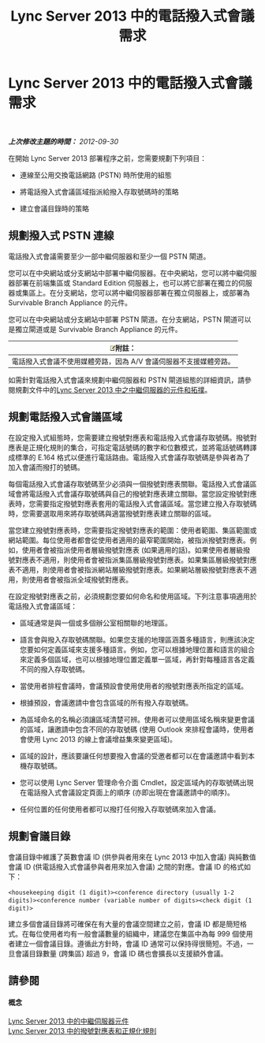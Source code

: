 ﻿---
title: Lync Server 2013 中的電話撥入式會議需求
TOCTitle: Lync Server 2013 中的電話撥入式會議需求
ms:assetid: 9aff949e-3dac-481a-be46-a180c72e8066
ms:mtpsurl: https://technet.microsoft.com/zh-tw/library/Gg398802(v=OCS.15)
ms:contentKeyID: 49291774
ms.date: 08/10/2015
mtps_version: v=OCS.15
ms.translationtype: HT
---

# Lync Server 2013 中的電話撥入式會議需求

 

_**上次修改主題的時間：** 2012-09-30_

在開始 Lync Server 2013 部署程序之前，您需要規劃下列項目：

  - 連線至公用交換電話網路 (PSTN) 時所使用的組態

  - 將電話撥入式會議區域指派給撥入存取號碼時的策略

  - 建立會議目錄時的策略

## 規劃撥入式 PSTN 連線

電話撥入式會議需要至少一部中繼伺服器和至少一個 PSTN 閘道。

您可以在中央網站或分支網站中部署中繼伺服器。在中央網站，您可以將中繼伺服器部署在前端集區或 Standard Edition 伺服器上，也可以將它部署在獨立的伺服器或集區上。在分支網站，您可以將中繼伺服器部署在獨立伺服器上，或部署為 Survivable Branch Appliance 的元件。

您可以在中央網站或分支網站中部署 PSTN 閘道。在分支網站，PSTN 閘道可以是獨立閘道或是 Survivable Branch Appliance 的元件。

<table>
<thead>
<tr class="header">
<th><img src="images/Gg398811.note(OCS.15).gif" title="note" alt="note" />附註：</th>
</tr>
</thead>
<tbody>
<tr class="odd">
<td>電話撥入式會議不使用媒體旁路，因為 A/V 會議伺服器不支援媒體旁路。</td>
</tr>
</tbody>
</table>


如需針對電話撥入式會議來規劃中繼伺服器和 PSTN 閘道組態的詳細資訊，請參閱規劃文件中的[Lync Server 2013 中之中繼伺服器的元件和拓撲](lync-server-2013-components-and-topologies-for-mediation-server.md)。

## 規劃電話撥入式會議區域

在設定撥入式組態時，您需要建立撥號對應表和電話撥入式會議存取號碼。撥號對應表是正規化規則的集合，可指定電話號碼的數字和位數模式，並將電話號碼轉譯成標準的 E.164 格式以便進行電話路由。電話撥入式會議存取號碼是參與者為了加入會議而撥打的號碼。

每個電話撥入式會議存取號碼至少必須與一個撥號對應表關聯。電話撥入式會議區域會將電話撥入式會議存取號碼與自己的撥號對應表建立關聯。當您設定撥號對應表時，您需要指定撥號對應表套用的電話撥入式會議區域。當您建立撥入存取號碼時，您需要選取用來將存取號碼與適當撥號對應表建立關聯的區域。

當您建立撥號對應表時，您需要指定撥號對應表的範圍：使用者範圍、集區範圍或網站範圍。每位使用者都會從使用者適用的最窄範圍開始，被指派撥號對應表。例如，使用者會被指派使用者層級撥號對應表 (如果適用的話)。如果使用者層級撥號對應表不適用，則使用者會被指派集區層級撥號對應表。如果集區層級撥號對應表不適用，則使用者會被指派網站層級撥號對應表。如果網站層級撥號對應表不適用，則使用者會被指派全域撥號對應表。

在設定撥號對應表之前，必須規劃您要如何命名和使用區域。下列注意事項適用於電話撥入式會議區域：

  - 區域通常是與一個或多個辦公室相關聯的地理區。

  - 語言會與撥入存取號碼關聯。如果您支援的地理區涵蓋多種語言，則應該決定您要如何定義區域來支援多種語言。例如，您可以根據地理位置和語言的組合來定義多個區域，也可以根據地理位置定義單一區域，再針對每種語言各定義不同的撥入存取號碼。

  - 當使用者排程會議時，會議預設會使用使用者的撥號對應表所指定的區域。

  - 根據預設，會議邀請中會包含區域的所有撥入存取號碼。

  - 為區域命名的名稱必須讓區域清楚可辨。使用者可以使用區域名稱來變更會議的區域，讓邀請中包含不同的存取號碼 (使用 Outlook 來排程會議時，使用者會使用 Lync 2013 的線上會議增益集來變更區域)。

  - 區域的設計，應該要讓任何想要撥入會議的受邀者都可以在會議邀請中看到本機存取號碼。

  - 您可以使用 Lync Server 管理命令介面 Cmdlet，設定區域內的存取號碼出現在電話撥入式會議設定頁面上的順序 (亦即出現在會議邀請中的順序)。

  - 任何位置的任何使用者都可以撥打任何撥入存取號碼來加入會議。

## 規劃會議目錄

會議目錄中維護了英數會議 ID (供參與者用來在 Lync 2013 中加入會議) 與純數值會議 ID (供電話撥入式會議參與者用來加入會議) 之間的對應。會議 ID 的格式如下：

    <housekeeping digit (1 digit)><conference directory (usually 1-2 digits)><conference number (variable number of digits><check digit (1 digit)>

建立多個會議目錄將可確保在有大量的會議空間建立之前，會議 ID 都是簡短格式。在每位使用者均有一般會議數量的組織中，建議您在集區中為每 999 個使用者建立一個會議目錄。遵循此方針時，會議 ID 通常可以保持得很簡短。不過，一旦會議目錄數量 (跨集區) 超過 9，會議 ID 碼也會擴長以支援額外會議。

## 請參閱

#### 概念

[Lync Server 2013 中的中繼伺服器元件](lync-server-2013-mediation-server-component.md)  
[Lync Server 2013 中的撥號對應表和正規化規則](lync-server-2013-dial-plans-and-normalization-rules.md)

